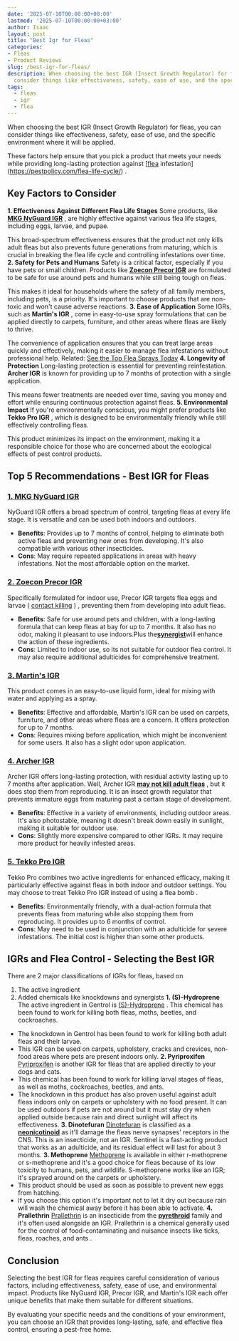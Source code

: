 ```yaml
---
date: '2025-07-10T00:00:00+00:00'
lastmod: '2025-07-10T00:00:00+03:00'
author: Isaac
layout: post
title: "Best Igr for Fleas"
categories:
- Fleas
- Product Reviews
slug: /best-igr-for-fleas/
description: When choosing the best IGR (Insect Growth Regulator) for fleas, you can
  consider things like effectiveness, safety, ease of use, and the specific environme...
tags: 
  - fleas
  - igr
  - flea
---
```

When choosing the best IGR (Insect Growth Regulator) for fleas, you can consider things like effectiveness, safety, ease of use, and the specific environment where it will be applied.

These factors help ensure that you pick a product that meets your needs while providing long-lasting protection against
[[flea](/posts/best-flea-carpet-powder/) infestation](https://pestpolicy.com/flea-life-cycle/)
.
## Key Factors to Consider
**1. Effectiveness Against Different Flea Life Stages**
Some products, like
[**MKG NyGuard IGR**](https://www.amazon.com/dp/B00C2R54QY/?tag=p-policy-20)
, are highly effective against various flea life stages, including eggs, larvae, and pupae.

This broad-spectrum effectiveness ensures that the product not only kills adult fleas but also prevents future generations from maturing, which is crucial in breaking the flea life cycle and controlling infestations over time.
**2. Safety for Pets and Humans**
Safety is a critical factor, especially if you have pets or small children. Products like
[**Zoecon Precor IGR**](https://www.amazon.com/dp/B00ECIMRV6/?tag=p-policy-20)
are formulated to be safe for use around pets and humans while still being tough on fleas.

This makes it ideal for households where the safety of all family members, including pets, is a priority. It's important to choose products that are non-toxic and won't cause adverse reactions.
**3. Ease of Application**
Some IGRs, such as
**Martin's IGR**
, come in easy-to-use spray formulations that can be applied directly to carpets, furniture, and other areas where fleas are likely to thrive.

The convenience of application ensures that you can treat large areas quickly and effectively, making it easier to manage flea infestations without professional help.
Related:
[See the Top Flea Sprays Today](https://pestpolicy.com/best-flea-spray-for-home/)
**4. Longevity of Protection**
Long-lasting protection is essential for preventing reinfestation.
**Archer IGR**
is known for providing up to 7 months of protection with a single application.

This means fewer treatments are needed over time, saving you money and effort while ensuring continuous protection against fleas.
**5. Environmental Impact**
If you're environmentally conscious, you might prefer products like
**Tekko Pro IGR**
, which is designed to be environmentally friendly while still effectively controlling fleas.

This product minimizes its impact on the environment, making it a responsible choice for those who are concerned about the ecological effects of pest control products.
## Top 5 Recommendations - Best IGR for Fleas
### [**1. MKG NyGuard IGR**](https://www.amazon.com/dp/B00C2R54QY/?tag=p-policy-20)
NyGuard IGR offers a broad spectrum of control, targeting fleas at every life stage. It is versatile and can be used both indoors and outdoors.
- **Benefits**: Provides up to 7 months of control, helping to eliminate both active fleas and preventing new ones from developing. It's also compatible with various other insecticides.
- **Cons**: May require repeated applications in areas with heavy infestations. Not the most affordable option on the market.
### [**2. Zoecon Precor IGR**](https://www.amazon.com/dp/B00ECIMRV6/?tag=p-policy-20)
Specifically formulated for indoor use, Precor IGR targets flea eggs and larvae
(
[contact killing](https://pestpolicy.com/what-kills-fleas-on-contact/)
)
, preventing them from developing into adult fleas.
- **Benefits**: Safe for use around pets and children, with a long-lasting formula that can keep fleas at bay for up to 7 months. It also has no odor, making it pleasant to use indoors.Plus the[**synergist**](http://www.npic.orst.edu/ingred/ptype/synergist.html)will enhance the action of these ingredients.
- **Cons**: Limited to indoor use, so its not suitable for outdoor flea control. It may also require additional adulticides for comprehensive treatment.
### [**3. Martin's IGR**](https://www.amazon.com/dp/B0024E5YE2/?tag=p-policy-20)
This product comes in an easy-to-use liquid form, ideal for mixing with water and applying as a spray.
- **Benefits**: Effective and affordable, Martin's IGR can be used on carpets, furniture, and other areas where fleas are a concern. It offers protection for up to 7 months.
- **Cons**: Requires mixing before application, which might be inconvenient for some users. It also has a slight odor upon application.
### [**4. Archer IGR**](https://www.amazon.com/dp/B004H0I1HI/?tag=p-policy-20)
Archer IGR offers long-lasting protection, with residual activity lasting up to 7 months after application.
Well, Archer IGR
[**may not kill adult fleas**](https://www.epa.gov/pesticide-labels/introduction-pesticide-labels)
, but it does stop them from reproducing. It is an insect growth regulator that prevents immature eggs from maturing past a certain stage of development.
- **Benefits**: Effective in a variety of environments, including outdoor areas. It's also photostable, meaning it doesn't break down easily in sunlight, making it suitable for outdoor use.
- **Cons**: Slightly more expensive compared to other IGRs. It may require more product for heavily infested areas.
### [**5. Tekko Pro IGR**](https://www.amazon.com/dp/B00RW197XG/?tag=p-policy-20)
Tekko Pro combines two active ingredients for enhanced efficacy, making it particularly effective against fleas in both indoor and outdoor settings. You may
choose to treat Tekko Pro IGR instead of
using a flea bomb
.
- **Benefits**: Environmentally friendly, with a dual-action formula that prevents fleas from maturing while also stopping them from reproducing. It provides up to 6 months of control.
- **Cons**: May need to be used in conjunction with an adulticide for severe infestations. The initial cost is higher than some other products.
## IGRs and Flea Control - Selecting the Best IGR
There are 2 major classifications of IGRs for fleas, based on
1. The active ingredient
2. Added chemicals like knockdowns and synergists
**1. (S)-Hydroprene**
The active ingredient in Gentrol is
[(S)-Hydroprene](http://npic.orst.edu/factsheets/hydropregen.pdf)
. This chemical has been found to work for killing both fleas, moths, beetles, and cockroaches.
- The knockdown in Gentrol has been found to work for killing both adult fleas and their larvae.
- This IGR can be used on carpets, upholstery, cracks and crevices, non-food areas where pets are present indoors only.
**2. Pyriproxifen**
[Pyriproxifen](http://npic.orst.edu/factsheets/pyriprogen.html)
is another IGR for fleas that are applied directly to your dogs and cats.
- This chemical has been found to work for killing larval stages of fleas, as well as moths, cockroaches, beetles, and ants.
- The knockdown in this product has also proven useful against adult fleas indoors only on carpets or upholstery with no food present.
It can be used outdoors if pets are not around but it must stay dry when applied outside because rain and direct sunlight will affect its effectiveness.
**3. Dinotefuran**
[Dinotefuran](http://ipm.ucanr.edu/TOOLS/PNAI/pnaishow.php?id=29)
is classified as a
[**neonicotinoid**](https://citybugs.tamu.edu/factsheets/ipm/what-is-a-neonicotinoid/)
as it'll damage the fleas nerve synapses' receptors in the CNS. This is an insecticide, not an IGR.
Sentinel is a fast-acting product that works as an adulticide, and its residual effect will last for about 3 months.
**3. Methoprene**
[Methoprene](http://npic.orst.edu/factsheets/methogen.html)
is available in either r-methoprene or s-methoprene and it's a good choice for fleas because of its low toxicity to humans, pets, and wildlife.
S-methoprene works like an IGR; it's sprayed around on the carpets or upholstery.
- This product should be used as soon as possible to prevent new eggs from hatching.
- If you choose this option it's important not to let it dry out because rain will wash the chemical away before it has been able to activate.
**4. Prallethrin**
[Prallethrin](https://www.law.cornell.edu/cfr/text/40/180.545)
is an insecticide from the
[**pyrethroid**](http://www.npic.orst.edu/factsheets/pyrethrins.pdf)
family and it's often used alongside an IGR.
Prallethrin is a chemical generally used for the control of food-contaminating and nuisance insects like ticks, fleas, roaches, and
ants
.
## Conclusion
Selecting the best IGR for fleas requires careful consideration of various factors, including effectiveness, safety, ease of use, and environmental impact. Products like NyGuard IGR, Precor IGR, and Martin's IGR each offer unique benefits that make them suitable for different situations.

By evaluating your specific needs and the conditions of your environment, you can choose an IGR that provides long-lasting, safe, and effective flea control, ensuring a pest-free home.
